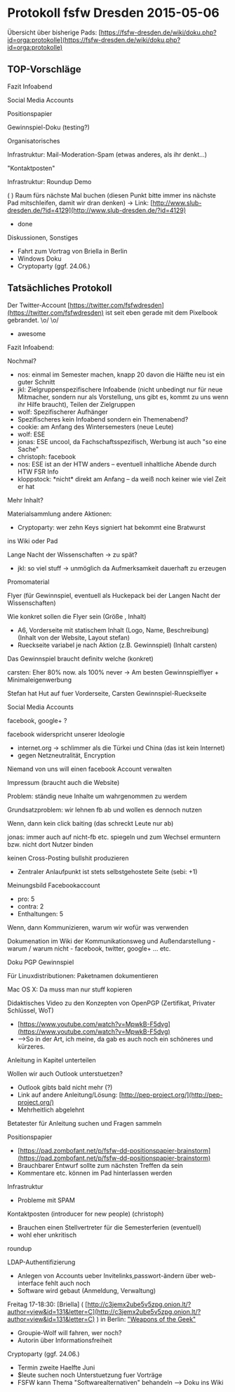 Protokoll fsfw Dresden 2015-05-06
=================================

  
  
Übersicht über bisherige Pads:
[https://fsfw-dresden.de/wiki/doku.php?id=orga:protokolle](https://fsfw-dresden.de/wiki/doku.php?id=orga:protokolle)  
  
  

TOP-Vorschläge
--------------

  

Fazit Infoabend

Social Media Accounts

Positionspapier

Gewinnspiel-Doku (testing?)

Organisatorisches

Infrastruktur: Mail-Moderation-Spam (etwas anderes, als ihr denkt…)

"Kontaktposten"

Infrastruktur: Roundup Demo

( ) Raum fürs nächste Mal buchen (diesen Punkt bitte immer ins nächste
Pad mitschleifen, damit wir dran denken) -\> Link:
[http://www.slub-dresden.de/?id=4129](http://www.slub-dresden.de/?id=4129)

-   done

Diskussionen, Sonstiges

-   Fahrt zum Vortrag von Briella in Berlin
-   Windows Doku
-   Cryptoparty (ggf. 24.06.)

  

Tatsächliches Protokoll
-----------------------

  

Der Twitter-Account
[https://twitter.com/fsfwdresden](https://twitter.com/fsfwdresden) ist
seit eben gerade mit dem Pixelbook gebrandet. \\o/ \\o/

-   awesome

Fazit Infoabend:

Nochmal?

-   nos: einmal im Semester machen, knapp 20 davon die Hälfte neu ist
    ein guter Schnitt
-   jkl: Zielgruppenspezifischere Infoabende (nicht unbedingt nur für
    neue Mitmacher, sondern nur als Vorstellung, uns gibt es, kommt zu
    uns wenn ihr Hilfe braucht), Teilen der Zielgruppen
-   wolf: Spezifischerer Aufhänger
-   Spezifischeres kein Infoabend sondern ein Themenabend?
-   cookie: am Anfang des Wintersemesters (neue Leute)
-   wolf: ESE
-   jonas: ESE uncool, da Fachschaftsspezifisch, Werbung ist auch "so
    eine Sache"
-   christoph: facebook
-   nos: ESE ist an der HTW anders – eventuell inhaltliche Abende durch
    HTW FSR Info
-   kloppstock: \*nicht\* direkt am Anfang – da weiß noch keiner wie
    viel Zeit er hat

Mehr Inhalt?

Materialsammlung andere Aktionen:

-   Cryptoparty: wer zehn Keys signiert hat bekommt eine Bratwurst

ins Wiki oder Pad

Lange Nacht der Wissenschaften -\> zu spät?

-   jkl: so viel stuff -\> unmöglich da Aufmerksamkeit dauerhaft zu
    erzeugen

Promomaterial

Flyer (für Gewinnspiel, eventuell als Huckepack bei der Langen Nacht der
Wissenschaften)

Wie konkret sollen die Flyer sein (Größe , Inhalt)

-   A6, Vorderseite mit statischem Inhalt (Logo, Name, Beschreibung)
    (Inhalt von der Website, Layout stefan)
-   Rueckseite variabel je nach Aktion (z.B. Gewinnspiel) (Inhalt
    carsten)

Das Gewinnspiel braucht definitv welche (konkret)

carsten: Eher 80% now. als 100% never -\> Am besten Gewinnspielflyer +
Minimaleigenwerbung

Stefan hat Hut auf fuer Vorderseite, Carsten Gewinnspiel-Rueckseite

Social Media Accounts

facebook, google+ ?

facebook widerspricht unserer Ideologie

-   internet.org -\> schlimmer als die Türkei und China (das ist kein
    Internet)
-   gegen Netzneutralität, Encryption

Niemand von uns will einen facebook Account verwalten

Impressum (braucht auch die Website)

Problem: ständig neue Inhalte um wahrgenommen zu werdem

Grundsatzproblem: wir lehnen fb ab und wollen es dennoch nutzen

Wenn, dann kein click baiting (das schreckt Leute nur ab)

jonas: immer auch auf nicht-fb etc. spiegeln und zum Wechsel ermuntern
bzw. nicht dort Nutzer binden

keinen Cross-Posting bullshit produzieren

-   Zentraler Anlaufpunkt ist stets selbstgehostete Seite (sebi: +1)

Meinungsbild Facebookaccount

-   pro: 5
-   contra: 2
-   Enthaltungen: 5

Wenn, dann Kommunizieren, warum wir wofür was verwenden

Dokumenation im Wiki der Kommunikationsweg und Außendarstellung - warum
/ warum nicht - facebook, twitter, google+ ... etc.

Doku PGP Gewinnspiel

Für Linuxdistributionen: Paketnamen dokumentieren

Mac OS X: Da muss man nur stuff kopieren

Didaktisches Video zu den Konzepten von OpenPGP (Zertifikat, Privater
Schlüssel, WoT)

-   [https://www.youtube.com/watch?v=MpwkB-F5dvg](https://www.youtube.com/watch?v=MpwkB-F5dvg)
-   --\>So in der Art, ich meine, da gab es auch noch ein schöneres und
    kürzeres.

Anleitung in Kapitel unterteilen

Wollen wir auch Outlook unterstuetzen?

-   Outlook gibts bald nicht mehr (?)
-   Link auf andere Anleitung/Lösung:
    [http://pep-project.org/](http://pep-project.org/)
-   Mehrheitlich abgelehnt

Betatester für Anleitung suchen und Fragen sammeln

Positionspapier

-   [https://pad.zombofant.net/p/fsfw-dd-positionspapier-brainstorm](https://pad.zombofant.net/p/fsfw-dd-positionspapier-brainstorm)
-   Brauchbarer Entwurf sollte zum nächsten Treffen da sein
-   Kommentare etc. können im Pad hinterlassen werden

Infrastruktur

-   Probleme mit SPAM

Kontaktposten (introducer for new people) (christoph)

-   Brauchen einen Stellvertreter für die Semesterferien (eventuell)
-   wohl eher unkritisch

roundup

LDAP-Authentifizierung

-   Anlegen von Accounts ueber Invitelinks,passwort-ändern über
    web-interface fehlt auch noch
-   Software wird gebaut (Anmeldung, Verwaltung)

Freitag 17-18:30: [Briella] (
[http://c3jemx2ube5v5zpg.onion.lt/?author=view&id=131&letter=C](http://c3jemx2ube5v5zpg.onion.lt/?author=view&id=131&letter=C)
) in Berlin: ["Weapons of the Geek"](
[http://www.hiig.de/events/gabriella-coleman-weapons-of-the-geek/](http://www.hiig.de/events/gabriella-coleman-weapons-of-the-geek/)
)

-   Groupie-Wolf will fahren, wer noch?
-   Autorin über Informationsfreiheit

Cryptoparty (ggf. 24.06.)

-   Termin zweite Haelfte Juni
-   \$leute suchen noch Unterstuetzung fuer Vorträge
-   FSFW kann Thema "Softwarealternativen" behandeln --\> Doku ins Wiki

  

